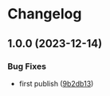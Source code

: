 # Changelog

## 1.0.0 (2023-12-14)


### Bug Fixes

* first publish ([9b2db13](https://github.com/lc-cn/dingtalk-bot/commit/9b2db13c967daf123642be0b025a516201f1fcc2))
